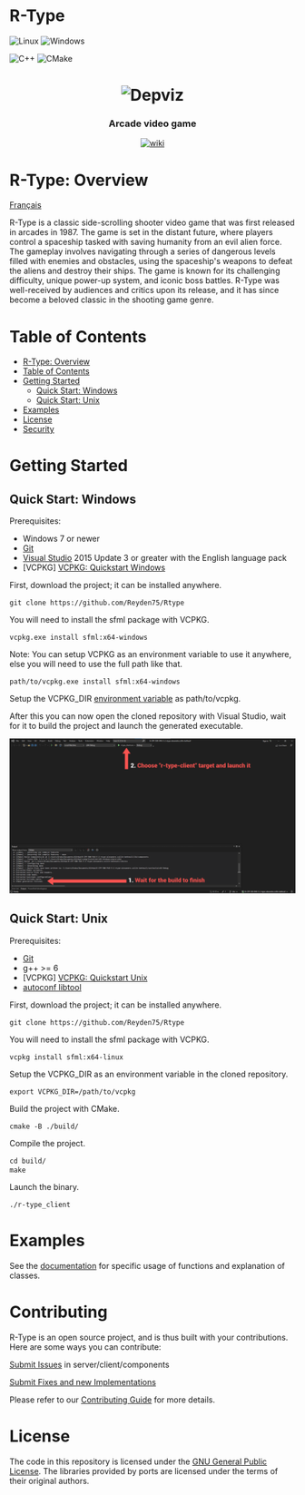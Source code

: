 # R-Type

![Linux](https://img.shields.io/badge/Linux-FCC624?style=for-the-badge&logo=linux&logoColor=black) ![Windows](https://img.shields.io/badge/Windows-0078D6?style=for-the-badge&logo=windows&logoColor=white)

![C++](https://img.shields.io/badge/c++-%2300599C.svg?style=for-the-badge&logo=c%2B%2B&logoColor=white)
![CMake](https://img.shields.io/badge/CMake-%23008FBA.svg?style=for-the-badge&logo=cmake&logoColor=white)

<h1 align="center">
  <img src="https://cdn.akamai.steamstatic.com/steam/apps/928390/capsule_616x353.jpg?t=1594713608" alt="Depviz" title="Depviz" height="200px">
  <br>
  
</h1>

<h3 align="center">Arcade video game</h3>

<p align="center">
    <a href="https://en.wikipedia.org/wiki/R-Type"><img alt="wiki" src="https://img.shields.io/badge/r.type.wiki-2845a7?logo=internet-explorer&style=flat" /></a>
</p>

# R-Type: Overview

[Français](README_fr.md)

R-Type is a classic side-scrolling shooter video game that was first released in arcades in 1987. The game is set in the distant future, where players control a spaceship tasked with saving humanity from an evil alien force. The gameplay involves navigating through a series of dangerous levels filled with enemies and obstacles, using the spaceship's weapons to defeat the aliens and destroy their ships. The game is known for its challenging difficulty, unique power-up system, and iconic boss battles. R-Type was well-received by audiences and critics upon its release, and it has since become a beloved classic in the shooting game genre.

# Table of Contents

- [R-Type: Overview](#r-type-overview)
- [Table of Contents](#table-of-contents)
- [Getting Started](#getting-started)
  - [Quick Start: Windows](#quick-start-windows)
  - [Quick Start: Unix](#quick-start-unix)
- [Examples](#examples)
- [License](#license)
- [Security](#security)

# Getting Started

## Quick Start: Windows

Prerequisites:

- Windows 7 or newer
- [Git](https://git-scm.com/downloads)
- [Visual Studio](https://visualstudio.microsoft.com/) 2015 Update 3 or greater with the English language pack
- [VCPKG] [VCPKG: Quickstart Windows](https://github.com/microsoft/vcpkg#quick-start-windows)

First, download the project; it can be installed anywhere.

```shell
git clone https://github.com/Reyden75/Rtype
```

You will need to install the sfml package with VCPKG.

```shell
vcpkg.exe install sfml:x64-windows
```

Note: You can setup VCPKG as an environment variable to use it anywhere, else you will need to use the full path like that.

```shell
path/to/vcpkg.exe install sfml:x64-windows
```

Setup the VCPKG_DIR [environment variable](https://docs.oracle.com/en/database/oracle/machine-learning/oml4r/1.5.1/oread/creating-and-modifying-environment-variables-on-windows.html) as path/to/vcpkg.

After this you can now open the cloned repository with Visual Studio, wait for it to build the project and launch the generated executable.

<img src="img/CMake_tutorial.png">

## Quick Start: Unix

Prerequisites:

- [Git](https://git-scm.com/downloads)
- g++ >= 6
- [VCPKG] [VCPKG: Quickstart Unix](https://github.com/microsoft/vcpkg#quick-start-unix)
- [autoconf libtool](https://www.gnu.org/software/autoconf/)

First, download the project; it can be installed anywhere.

```shell
git clone https://github.com/Reyden75/Rtype
```

You will need to install the sfml package with VCPKG.

```shell
vcpkg install sfml:x64-linux
```

Setup the VCPKG_DIR as an environment variable in the cloned repository.

```shell
export VCPKG_DIR=/path/to/vcpkg
```

Build the project with CMake.

```shell
cmake -B ./build/
```

Compile the project.

```shell
cd build/
make
```

Launch the binary.

```shell
./r-type_client
```

# Examples

See the [documentation](https://miniature-adventure-y2rz68e.pages.github.io) for specific usage of functions and explanation of classes.

# Contributing

R-Type is an open source project, and is thus built with your contributions. Here are some ways you can contribute:

[Submit Issues](https://github.com/EpitechPromo2025/B-CPP-500-PAR-5-2-rtype-alexandre.collin-betheuil/issues) in server/client/components

[Submit Fixes and new Implementations](https://github.com/EpitechPromo2025/B-CPP-500-PAR-5-2-rtype-alexandre.collin-betheuil/pulls)

Please refer to our [Contributing Guide](CONTRIBUTING.md) for more details.

# License

The code in this repository is licensed under the [GNU General Public License](LICENSE.md). The libraries provided by ports are licensed under the terms of their original authors.
